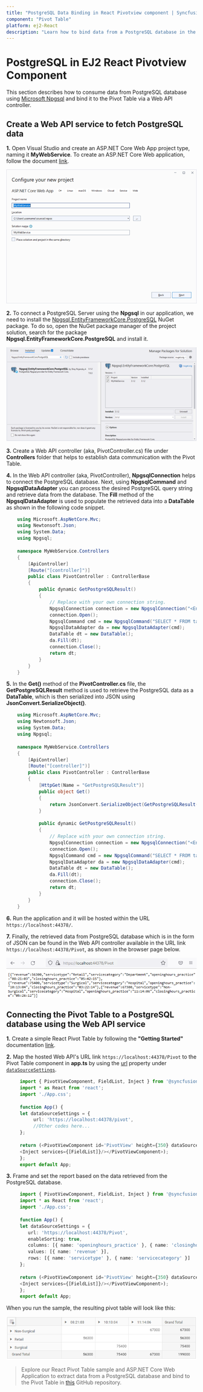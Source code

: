 ```yaml
---
title: "PostgreSQL Data Binding in React Pivotview component | Syncfusion"
component: "Pivot Table"
platform: ej2-React
description: "Learn how to bind data from a PostgreSQL database in the Syncfusion React Pivot Table of Syncfusion Essential JS 2 and more."
---
```


# PostgreSQL in EJ2 React Pivotview Component

This section describes how to consume data from PostgreSQL database using [Microsoft Npgsql](https://www.npgsql.org/doc/index.html) and bind it to the Pivot Table via a Web API controller.

## Create a Web API service to fetch PostgreSQL data

**1.** Open Visual Studio and create an ASP.NET Core Web App project type, naming it **MyWebService**. To create an ASP.NET Core Web application, follow the document [link](https://learn.microsoft.com/en-us/visualstudio/get-started/csharp/tutorial-aspnet-core?view=vs-2022).

![Create ASP.NET Core Web App project](../images/azure-asp-core-web-service-create.png)

**2.** To connect a PostgreSQL Server using the **Npgsql** in our application, we need to install the [Npgsql.EntityFrameworkCore.PostgreSQL](https://www.nuget.org/packages/Npgsql.EntityFrameworkCore.PostgreSQL/) NuGet package. To do so, open the NuGet package manager of the project solution, search for the package **Npgsql.EntityFrameworkCore.PostgreSQL** and install it.

![Add the NuGet package "Npgsql.EntityFrameworkCore.PostgreSQL" to the project](../images/postgresql-data-nuget-package-install.png)

**3.** Create a Web API controller (aka, PivotController.cs) file under **Controllers** folder that helps to establish data communication with the Pivot Table.

**4.** In the Web API controller (aka, PivotController), **NpgsqlConnection** helps to connect the PostgreSQL database. Next, using **NpgsqlCommand** and **NpgsqlDataAdapter** you can process the desired PostgreSQL query string and retrieve data from the database. The **Fill** method of the **NpgsqlDataAdapter** is used to populate the retrieved data into a **DataTable** as shown in the following code snippet.

```csharp
    using Microsoft.AspNetCore.Mvc;
    using Newtonsoft.Json;
    using System.Data;
    using Npgsql;

    namespace MyWebService.Controllers
    {
        [ApiController]
        [Route("[controller]")]
        public class PivotController : ControllerBase
        {
            public dynamic GetPostgreSQLResult()
            {
                // Replace with your own connection string.
                NpgsqlConnection connection = new NpgsqlConnection("<Enter your valid connection string here>");
                connection.Open();
                NpgsqlCommand cmd = new NpgsqlCommand("SELECT * FROM tablename", connection);
                NpgsqlDataAdapter da = new NpgsqlDataAdapter(cmd);
                DataTable dt = new DataTable();
                da.Fill(dt);
                connection.Close();
                return dt;
            }
        }
    }

```

**5.** In the **Get()** method of the **PivotController.cs** file, the **GetPostgreSQLResult** method is used to retrieve the PostgreSQL data as a **DataTable**, which is then serialized into JSON using **JsonConvert.SerializeObject()**.

```csharp
    using Microsoft.AspNetCore.Mvc;
    using Newtonsoft.Json;
    using System.Data;
    using Npgsql;

    namespace MyWebService.Controllers
    {
        [ApiController]
        [Route("[controller]")]
        public class PivotController : ControllerBase
        {
            [HttpGet(Name = "GetPostgreSQLResult")]
            public object Get()
            {
                return JsonConvert.SerializeObject(GetPostgreSQLResult());
            }

            public dynamic GetPostgreSQLResult()
            {
                // Replace with your own connection string.
                NpgsqlConnection connection = new NpgsqlConnection("<Enter your valid connection string here>");
                connection.Open();
                NpgsqlCommand cmd = new NpgsqlCommand("SELECT * FROM tablename", connection);
                NpgsqlDataAdapter da = new NpgsqlDataAdapter(cmd);
                DataTable dt = new DataTable();
                da.Fill(dt);
                connection.Close();
                return dt;
            }
        }
    }

```

**6.** Run the application and it will be hosted within the URL `https://localhost:44378/`.

**7.** Finally, the retrieved data from PostgreSQL database which is in the form of JSON can be found in the Web API controller available in the URL link `https://localhost:44378/Pivot`, as shown in the browser page below.

![Hosted Web API URL](../images/postgresql_data.png)

## Connecting the Pivot Table to a PostgreSQL database using the Web API service

**1.** Create a simple React Pivot Table by following the **"Getting Started"** documentation [link](../getting-started).

**2.** Map the hosted Web API's URL link `https://localhost:44378/Pivot` to the Pivot Table component in **app.ts** by using the [url](https://ej2.syncfusion.com/react/documentation/api/pivotview/dataSourceSettings/#url) property under [`dataSourceSettings`](https://ej2.syncfusion.com/react/documentation/api/pivotview/dataSourceSettings/).

```typescript
     import { PivotViewComponent, FieldList, Inject } from '@syncfusion/ej2-react-pivotview';
     import * as React from 'react';
     import './App.css';

     function App() {
     let dataSourceSettings = {
          url: 'https://localhost:44378/pivot',
          //Other codes here...
     };

     return (<PivotViewComponent id='PivotView' height={350} dataSourceSettings={dataSourceSettings} showFieldList={true}>
     <Inject services={[FieldList]}/></PivotViewComponent>);
     };
     export default App;

```

**3.** Frame and set the report based on the data retrieved from the PostgreSQL database.

```typescript
     import { PivotViewComponent, FieldList, Inject } from '@syncfusion/ej2-react-pivotview';
     import * as React from 'react';
     import './App.css';

     function App() {
     let dataSourceSettings = {
        url: 'https://localhost:44378/Pivot',
        enableSorting: true,
        columns: [{ name: 'openinghours_practice' }, { name: 'closinghours_practice' }],
        values: [{ name: 'revenue' }],
        rows: [{ name: 'servicetype' }, { name: 'servicecategory' }]
     };

     return (<PivotViewComponent id='PivotView' height={350} dataSourceSettings={dataSourceSettings} showFieldList={true}>
     <Inject services={[FieldList]}/></PivotViewComponent>);
     };
     export default App;
```

When you run the sample, the resulting pivot table will look like this:

![PivotTable bound with PostgreSQL database](../images/postgresql-data-binding.png)

> Explore our React Pivot Table sample and ASP.NET Core Web Application to extract data from a PostgreSQL database and bind to the Pivot Table in [this](https://github.com/SyncfusionExamples/how-to-bind-PostgreSQL-database-to-pivot-table) GitHub repository.